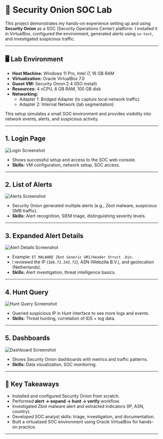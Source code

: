 # 🧅 Security Onion SOC Lab

This project demonstrates my hands-on experience setting up and using **Security Onion** as a SOC (Security Operations Center) platform. I installed it in VirtualBox, configured the environment, generated alerts using `so-test`, and investigated suspicious traffic.

---

## 🖥️ Lab Environment
- **Host Machine:** Windows 11 Pro, Intel i7, 16 GB RAM
- **Virtualization:** Oracle VirtualBox 7.0
- **Guest VM:** Security Onion 2.4 (ISO install)
- **Resources:** 4 vCPU, 8 GB RAM, 100 GB disk
- **Networking:**  
  - Adapter 1: Bridged Adapter (to capture local network traffic)  
  - Adapter 2: Internal Network (lab segmentation)

This setup simulates a small SOC environment and provides visibility into network events, alerts, and suspicious activity.

---

## 1. Login Page  
![Login Screenshot](screenshots/login.png)  
- Shows successful setup and access to the SOC web console.  
- **Skills:** VM configuration, network setup, SOC access.

---

## 2. List of Alerts  
![Alerts Screenshot](screenshots/alerts.png)  
- Security Onion generated multiple alerts (e.g., Zbot malware, suspicious SMB traffic).  
- **Skills:** Alert recognition, SIEM triage, distinguishing severity levels.

---

## 3. Expanded Alert Details  
![Alert Details Screenshot](screenshots/alert_details.png)  
- Example: `ET MALWARE Zbot Generic URI/Header Struct .bin`.  
- I reviewed the IP (`188.72.243.72`), ASN (Webzilla B.V.), and geolocation (Netherlands).  
- **Skills:** Alert investigation, threat intelligence basics.

---

## 4. Hunt Query  
![Hunt Query Screenshot](screenshots/hunt.png)  
- Queried suspicious IP in Hunt interface to see more logs and events.  
- **Skills:** Threat hunting, correlation of IDS + log data.

---

## 5. Dashboards  
![Dashboard Screenshot](screenshots/dashboard.png)  
- Shows Security Onion dashboards with metrics and traffic patterns.  
- **Skills:** Data visualization, SOC monitoring.

---

## 🔑 Key Takeaways
- Installed and configured Security Onion from scratch.
- Performed **alert → expand → hunt → verify** workflow.
- Investigated Zbot malware alert and extracted indicators (IP, ASN, country).
- Developed SOC analyst skills: triage, investigation, and documentation.
- Built a virtualized SOC environment using Oracle VirtualBox for hands-on practice.

---

